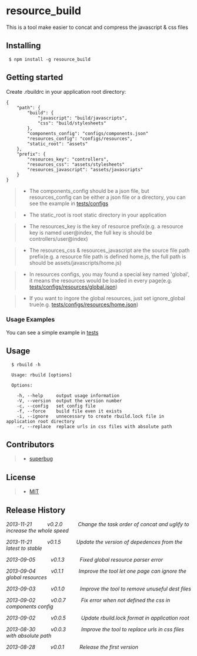 # resource_build

This is a tool make easier to concat and compress the javascript & css files

## Installing

```shell
 $ npm install -g resource_build
```

## Getting started

Create .rbuildrc in your application root directory:

```
{
    "path": {
        "build": {
            "javascript": "build/javascripts",
            "css": "build/stylesheets"
        },
        "components_config": "configs/components.json"
        "resources_config": "configs/resources",
        "static_root": "assets"
    },
    "prefix": {
        "resources_key": "controllers",
        "resources_css": "assets/stylesheets"
        "resources_javascript": "assets/javascripts"
    }
}

```

>- The components_config should be a json file, but resources_config can be either a json file or a directory,
you can see the example in [tests/configs](https://github.com/NanJingBoy/resource_build/tree/master/tests/configs)

>- The static_root is root static directory in your application

>- The resources_key is the key of resource prefix(e.g. a resource key is named user@index, the full key is should be
controllers/user@index)

>- The resources_css & resources_javascript are the source file path prefix(e.g. a resource file path is defined home.js,
the full path is should be assets/javascripts/home.js)

>- In resources configs, you may found a special key named 'global', it means the resources would be loaded in every page(e.g. [tests/configs/resources/global.json](https://github.com/NanJingBoy/resource_build/blob/master/tests/configs/resources/global.json))

>- If you want to ingore the global resources, just set ignore_global true(e.g. [tests/configs/resources/home.json](https://github.com/NanJingBoy/resource_build/blob/master/tests/configs/resources/home.json))

### Usage Examples
You can see a simple example in [tests](https://github.com/NanJingBoy/resource_build/tree/master/tests)


## Usage
```shell
  $ rbuild -h

  Usage: rbuild [options]

  Options:

    -h, --help     output usage information
    -V, --version  output the version number
    -c, --config   set config file
    -f, --force    build file even it exists
    -i, --ignore   unnecessary to create rbuild.lock file in application root directory
    -r, --replace  replace urls in css files with absolute path
```

## Contributors
>- [superbug](https://github.com/superbug)

## License
>- [MIT](http://www.opensource.org/licenses/MIT)

## Release History
_2013-11-21   v0.2.0   Change the task order of concat and uglify to increase the whole speed_

_2013-11-21   v0.1.5   Update the version of depedences from the latest to stable_

_2013-09-05   v0.1.3   Fixed global resource parser error_

_2013-09-04   v0.1.1   Improve the tool let one page can ignore the global resources_

_2013-09-03   v0.1.0   Improve the tool to remove unuseful dest files_

_2013-09-02   v0.0.7   Fix error when not defined the css in components config_

_2013-09-02   v0.0.5   Update rbuild.lock format in application root_

_2013-08-30   v0.0.3   Improve the tool to replace urls in css files with absolute path_

_2013-08-28   v0.0.1   Release the first version_


